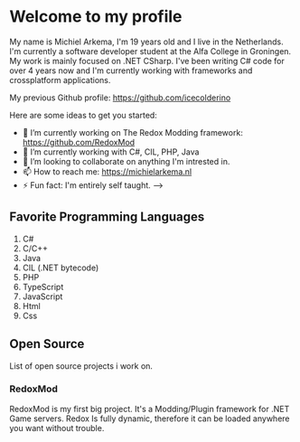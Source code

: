 # Welcome to my profile

My name is Michiel Arkema, I'm 19 years old and I live in the Netherlands. 
I'm currently a software developer student at the Alfa College in Groningen. My work is mainly focused on .NET CSharp. I've been writing C# code for over 4 years now and I'm currently working with frameworks and crossplatform applications.

My previous Github profile: https://github.com/icecolderino

Here are some ideas to get you started:

- 🔭 I’m currently working on The Redox Modding framework: https://github.com/RedoxMod
- 🌱 I’m currently working with C#, CIL, PHP, Java
- 👯 I’m looking to collaborate on anything I'm intrested in.
- 📫 How to reach me: https://michielarkema.nl
- ⚡ Fun fact: I'm entirely self taught.
-->

## Favorite Programming Languages
<ol>
  <li>C#</li>
  <li>C/C++</li>
  <li>Java</li>
  <li>CIL (.NET bytecode)</li>
  <li>PHP</li>
  <li>TypeScript</li>
  <li>JavaScript</li>
  <li>Html</li>
  <li>Css</li>
</ol>

## Open Source

List of open source projects i work on.

### RedoxMod
RedoxMod is my first big project. It's a Modding/Plugin framework for .NET Game servers.
Redox Is fully dynamic, therefore it can be loaded anywhere you want without trouble.
